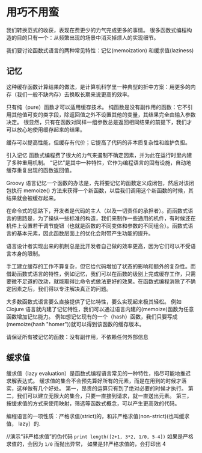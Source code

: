 # 用巧不用蛮

我们转换范式的收获，表现在费更少的力气完成更多的事情。
很多函数式编程构造的目的只有一个：从频繁出现的场景中消灭掉烦人的实现细节。

我们要讨论函数式语言的两种常见特性：记忆(memoization) 和缓求值(laziness)

## 记忆

这种缓存函数计算结果的做法，是计算机科学里一种典型的折中方案：用更多的内存（我们一般不缺内存）去换取长期来说更高的效率。

只有纯（pure）函数才可以适用缓存技术。
纯函数是没有副作用的函数：它不引用其他值可变的类字段，除返回值之外不设置其他的变量，其结果完全由输入参数决定。
很显然，只有在函数对同样一组参数总是返回相同结果的前提下，我们才可以放心地使用缓存起来的结果。

缓存可以提高性能，但缓存有代价；它提高了代码的非本质复杂性和维护负担。

引入记忆
函数式编程费了很大的力气来遏制不确定因素，并为此在运行时里内建了多种重用机制。
“记忆”是其中一种特性，它作为编程语言的固有设施，自动地缓存重复出现的函数返回值。

Groovy 语言记忆一个函数的办法是，先将要记忆的函数定义成闭包，然后对该闭包执行 memoize() 方法来获得一个新函数，以后我们调用这个新函数的时候，其结果就会被缓存起来。

在命令式的思路下，开发者是代码的主人（以及一切责任的承担者）。而函数式语言的思路是，为了操纵一些标准的构造，我们来制作一些通用的机件，有时候还在机件上设置若干调节旋钮（也就是函数的不同变体和参数的不同组合）。函数式语言的基本元素，因此函数层面上的优化会附带产生功能的提升。

语言设计者实现出来的机制总是比开发者自己做的效率更高，因为它们可以不受语言本身的限制。

手工建立缓存的工作不算复杂，但它给代码增加了状态的影响和额外的复杂性。而借助函数式语言的特性，例如记忆，我们可以在函数的级别上完成缓存工作，只需要微不足道的改动，就能取得比命令式做法更好的效果。在函数式编程消除了不确定因素之后，我们得以专注解决真正的问题。

大多数函数式语言要么直接提供了记忆特性，要么实现起来极其轻松。
例如 Clojure 语言就内建了记忆特性，我们可以通过语言内建的(memoize)函数为任意函数增加记忆能力。
例如想记忆现有的一个（hash）函数，我们只要写成(memoize(hash "homer"))就可以得到该函数的缓存版本。

请保证所有被记忆的函数：没有副作用，不依赖任何外部信息

## 缓求值

缓求值（lazy evaluation）是函数式编程语言常见的一种特性，指尽可能地推迟求解表达式。
缓求值的集合不会预先算好所有的元素，而是在用到的时候才落实，这样做有几个好处。
第一，昂贵的运算只有到了绝对必要的时候才执行。
第二，我们可以建立无限大的集合，只要一直接到请求，就一直送出元素。
第三，按缓求值的方式来使用映射，筛选等函数式概念，可以产生更高效的代码。

编程语言的一项性质：严格求值(strict)的，和非严格求值(non-strict)(也叫缓求值， lazy）的.

//演示“非严格求值”的伪代码
`print length([2+1, 3*2, 1/0, 5-4])`
如果是严格求值的，会因为 `1/0` 而抛出异常，
如果是非严格求值的，会打印出 4
